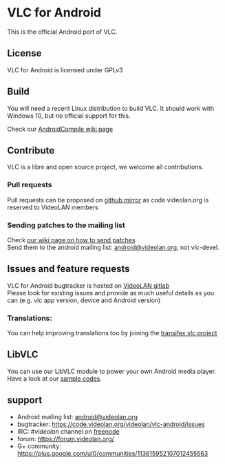 # VLC for Android
This is the official Android port of VLC.

## License
VLC for Android is licensed under GPLv3

## Build

You will need a recent Linux distribution to build VLC.
It should work with Windows 10, but no official support for this.

Check our [AndroidCompile wiki page](https://wiki.videolan.org/AndroidCompile/)

## Contribute

VLC is a libre and open source project, we welcome all contributions.

### Pull requests

Pull requests can be proposed on [github mirror](https://github.com/videolan/vlc-android) as code.videolan.org is reserved to VideoLAN members

### Sending patches to the mailing list

Check [our wiki page on how to send patches](https://wiki.videolan.org/Sending_Patches_VLC/)  
Send them to the android mailing list: android@videolan.org, not vlc-devel.

## Issues and feature requests

VLC for Android bugtracker is hosted on [VideoLAN gitlab](https://code.videolan.org/videolan/vlc-android/issues)  
Please look for existing issues and provide as much useful details as you can (e.g. vlc app version, device and Android version)

### Translations:  
You can help improving translations too by joining the [transifex vlc project](https://www.transifex.com/yaron/vlc-trans/dashboard/)

## LibVLC
You can use our LibVLC module to power your own Android media player.  
Have a look at our  [sample codes](https://code.videolan.org/videolan/libvlc-android-samples).

## support

- Android mailing list: android@videolan.org
- bugtracker: https://code.videolan.org/videolan/vlc-android/issues
- IRC: *#videolan* channel on [freenode](http://freenode.net/)
- forum: https://forum.videolan.org/
- G+ community: https://plus.google.com/u/0/communities/113615952107012455563
